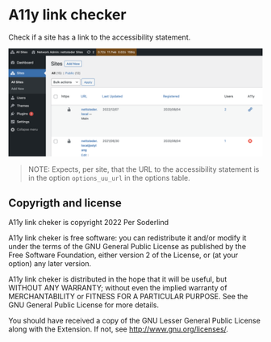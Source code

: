 # A11y link checker

Check if a site has a link to the accessibility statement.

<img src="assets/sites-admin.png">

> NOTE: Expects, per site, that the URL to the accessibility statement is in the option `options_uu_url` in the options table.

## Copyrigth and license

A11y link cheker is copyright 2022 Per Soderlind

A11y link cheker is free software: you can redistribute it and/or modify it under the terms of the GNU General Public License as published by the Free Software Foundation, either version 2 of the License, or (at your option) any later version.

A11y link cheker is distributed in the hope that it will be useful, but WITHOUT ANY WARRANTY; without even the implied warranty of MERCHANTABILITY or FITNESS FOR A PARTICULAR PURPOSE. See the GNU General Public License for more details.

You should have received a copy of the GNU Lesser General Public License along with the Extension. If not, see http://www.gnu.org/licenses/.
